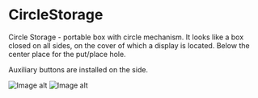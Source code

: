# CircleStorage

Circle Storage - portable box with circle mechanism.
It looks like a box closed on all sides, on the cover of which a display is located. Below the center place for the put/place hole.

Auxiliary buttons are installed on the side.

![Image alt](https://github.com/BassTechnologies/CircleStorage/raw/master/img/photo_2020-02-29_12-24-23.jpg)
![Image alt](https://github.com/BassTechnologies/CircleStorage/raw/master/img/photo_2020-02-29_12-30-04.jpg)
